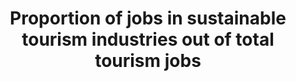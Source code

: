 ﻿---
title: >-
  Proportion  of  jobs  in  sustainable  tourism  industries  out  of  total  tourism  jobs
permalink: /8-9-2/
sdg_goal: 8
layout: indicator
indicator: 8.9.2
indicator_variable: null
graph: null
graph_type_description: BLS  needs  a  defintion  of  tourism  before  it  can  report
graph_status_notes: Checking
variable_description: null
variable_notes: null
un_designated_tier: '3'
un_custodial_agency: UNWTO
target_id: '8.9'
has_metadata: true
rationale_interpretation: >-
  Rationale  @@  Target  8.9  has  several  dimensions  but  the  essence  of  the  target  seems  to  be  on  promoting  sustainable  tourism  [that  ...].  It  is  recognized  that  the  suggested  indicator  does  not  cater  to  all  dimensions  of  the  target,  but  finding  one  indicator  that  would  do  so  seems  unviable,  certainly  over  the  short-medium  term.  @@  There  is  the  added  challenge  that  the  concept  "sustainable  tourism"  is  mainly  a  policy  construct  and  not  defined  nor  part  of  an  established  or  internationally  conceptual/statistical  framework  at  this  point.  Even  though  UNWTO  together  with  a  number  of  countries,  UNSD  and  OECD,  and  counting  on  the  support  of  the  UNCEEA  are  putting  put  in  motion  an  initiative  towards  developing  the  measurement  of  the  relationship  between  tourism  and  sustainability,  notably  through  linking  SEEA  and  TSA,  it  seems  that  the  production  of  internationally  comparable  data  on  (something  that  could  approximate  for)  "sustainable  tourism"  in  a  significant  number  of  countries  still  has  some  years  to  go.  @@  For  the  meantime,  the  suggested  indicator  (in  its  two  parts,  on  tourism  related  GDP  and  jobs)  seems  to  be  a  sensible  approximation  because  (a)  it  is  a  good  conceptual  fit  to  some  key  dimensions  of  the  target  (b)  it  stems  from  a  systems  approach  and  is  based  on  sound  internationally  agreed  methodology,  and  (c)  there  is  a  significant  number  of  countries  already  producing  data  for  this  indicator.  In  addition,  the  suggested  indicator  (tourism  related  GDP  and  jobs)  is  in  line  with  Goal  8s  general  focus  on  economic  growth  and  employment.  @@  Finally,  the  TDGDP/GDP  part  of  this  indicator  can  complement  Target  14.7s  indicator:  "Fisheries  as  a  %  of  GDP"  in  order  to  cater  to  tourism  dimension  of  this  target.  @@  Interpretation  Target  8.9  has  several  dimensions;  this  caters  to  the  dimension:  tourism  that  creates  jobs.  It  could  also  give  an  indication  on  how  successful  the  "promotion"  of  tourism  as  job  creator  is  being:  promote  [...]  tourism  that  creates  jobs.
goal_meta_link: 'http://unstats.un.org/sdgs/files/metadata-compilation/Metadata-Goal-8.pdf'
goal_meta_link_page: 46
indicator_name: >-
  Proportion  of  jobs  in  sustainable  tourism  industries  out  of  total  tourism  jobs
target: >-
  By  2030,  devise  and  implement  policies  to  promote  sustainable  tourism  that  creates  jobs  and  promotes  local  culture  and  products.
method_of_computation: (  Jobs  in  tourism  industries  /  Total  jobs  )  *  100
source_title: null
source_notes: null
published: true  

indicator_definition: >-
  The  "tourism  industries",  or  tourism  characteristic  industries,  comprise  all  establishments  for  which  the  principal  activity  is  a  tourism  characteristic  activity,  i.e.  the  activities  that  typically  produce  tourism  characteristic  products  (IRTS  2008  paras.  5.10-5.11).  For  international  comparability  purposes  these  are  (according  to  ISIC  Rev.  4  categories):  accommodation  for  visitors  (5510,  5520,  5590,  6810  and  6820),  food  and  beverage  serving  activities  (5610,  5629  and  5630),  railway  passenger  transport  (4911),  road  passenger  transport  (4922),  water  passenger  transport  (5011  and  5021),  air  passenger  transport  (5110),  transport  equipment  rental  (7710),  travel  agencies  and  other  reservation  service  activities  (7911,  7912  and  7990),  cultural  activities  (9000,  9102,  9103),  and  sport  and  recreational  activities  (7721,  9200,  9311,  9319,  9321  and  9329).  Regarding  jobs,  the  agreement  between  an  employee  and  the  employer  defines  a  job  and  each  self-employed  person  has  a  job.  The  number  of  jobs  in  the  economy  thus  exceeds  the  number  of  persons  employed  to  the  extent  that  some  employees  have  more  than  one  job  (SNA  2008  para.  19.30  in  IRTS  2008  Compilation  Guide  para.  7.6).  Consequently,  the  number  of  jobs  (demand  side)  and  the  number  of  persons  employed  (supply  side)  are  dissimilar  categories  and  therefore  usually  do  not  match.  In  this  respect,  it  should  be  noted  that  employment  in  the  tourism  industries  refers  to  all  the  jobs  (in  all  occupations)  in  both  tourism-characteristic  activities  and  non-tourism-characteristic  activities  in  all  establishments  in  tourism  industries19.  The  indicator  shows  the  relative  importance  of  jobs  in  the  tourism  industries  as  a  share  of  the  economys  total  jobs.
---